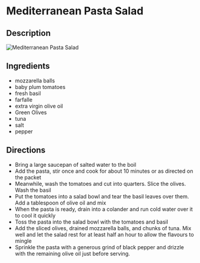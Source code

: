 # Mediterranean Pasta Salad

## Description
![Mediterranean Pasta Salad](https://www.themealdb.com/images/media/meals/wvqpwt1468339226.jpg "Mediterranean Pasta Salad")

## Ingredients
- mozzarella balls
- baby plum tomatoes
- fresh basil
- farfalle
- extra virgin olive oil
- Green Olives
- tuna
- salt
- pepper

## Directions
- Bring a large saucepan of salted water to the boil
- Add the pasta, stir once and cook for about 10 minutes or as directed on the packet
- Meanwhile, wash the tomatoes and cut into quarters. Slice the olives. Wash the basil
- Put the tomatoes into a salad bowl and tear the basil leaves over them. Add a tablespoon of olive oil and mix
- When the pasta is ready, drain into a colander and run cold water over it to cool it quickly
- Toss the pasta into the salad bowl with the tomatoes and basil
- Add the sliced olives, drained mozzarella balls, and chunks of tuna. Mix well and let the salad rest for at least half an hour to allow the flavours to mingle
- Sprinkle the pasta with a generous grind of black pepper and drizzle with the remaining olive oil just before serving.
